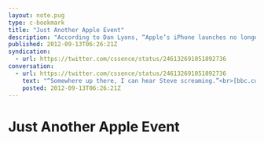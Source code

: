 ```yaml
---
layout: note.pug
type: c-bookmark
title: "Just Another Apple Event"
description: "According to Dan Lyons, “Apple’s iPhone launches no longer excite”."
published: 2012-09-13T06:26:21Z
syndication:
  - url: https://twitter.com/cssence/status/246132691051892736
conversation:
  - url: https://twitter.com/cssence/status/246132691051892736
    text: "“Somewhere up there, I can hear Steve screaming.”<br>[bbc.com/news/technology-19557497](http://www.bbc.com/news/technology-19557497)<br>#Apple"
    posted: 2012-09-13T06:26:21Z
---
```


# Just Another Apple Event
